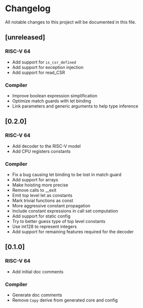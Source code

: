 # Changelog

All notable changes to this project will be documented in this file.

## [unreleased]

### RISC-V 64

- Add support for `is_csr_defined`
- Add support for exception injection
- Add support for read_CSR

### Compiler

- Improve boolean expression simplification
- Optimize match guards with let binding
- Link parameters and generic arguments to help type inference

## [0.2.0]

### RISC-V 64

- Add decoder to the RISC-V model
- Add CPU registers constants

### Compiler

- Fix a bug causing let binding to be lost in match guard
- Add support for arrays
- Make hoisting more precise
- Remove calls to __exit
- Emit top level let as constants
- Mark trivial functions as const
- More aggressive constant propagation
- Include constant expressions in call set computation
- Add support for static config
- Try to better guess type of top level constants
- Use int128 to represent integers
- Add support for remaining features required for the decoder

## [0.1.0]

### RISC-V 64

- Add initial doc comments

### Compiler

- Generate doc comments
- Remove `Copy` derive from generated core and config

<!-- generated by git-cliff -->
